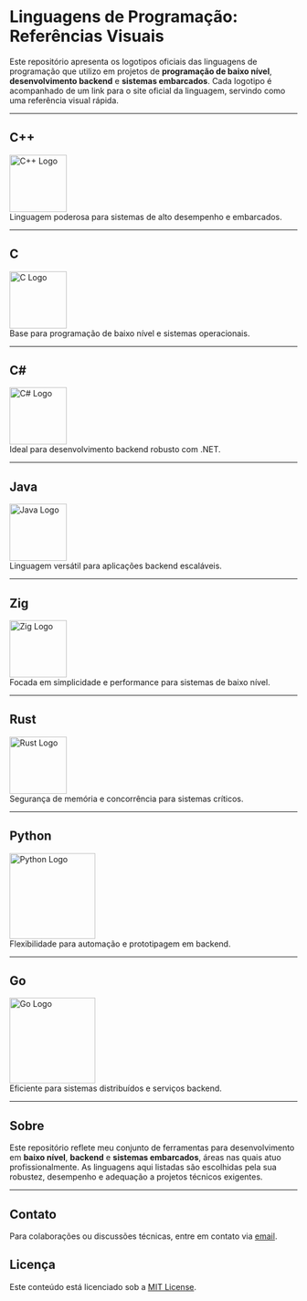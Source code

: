 # Linguagens de Programação: Referências Visuais

Este repositório apresenta os logotipos oficiais das linguagens de programação que utilizo em projetos de **programação de baixo nível**, **desenvolvimento backend** e **sistemas embarcados**. Cada logotipo é acompanhado de um link para o site oficial da linguagem, servindo como uma referência visual rápida.

---

## C++
[<img src="https://upload.wikimedia.org/wikipedia/commons/1/18/ISO_C%2B%2B_Logo.svg" alt="C++ Logo" width="100"/>](https://isocpp.org/)  
Linguagem poderosa para sistemas de alto desempenho e embarcados.

---

## C
[<img src="https://upload.wikimedia.org/wikipedia/commons/1/19/C_Logo.png" alt="C Logo" width="100"/>](https://www.iso.org/standard/74528.html)  
Base para programação de baixo nível e sistemas operacionais.

---

## C#
[<img src="https://upload.wikimedia.org/wikipedia/commons/4/4f/Csharp_Logo.png" alt="C# Logo" width="100"/>](https://docs.microsoft.com/en-us/dotnet/csharp/)  
Ideal para desenvolvimento backend robusto com .NET.

---

## Java
[<img src="https://upload.wikimedia.org/wikipedia/en/3/30/Java_programming_language_logo.svg" alt="Java Logo" width="100"/>](https://www.java.com/)  
Linguagem versátil para aplicações backend escaláveis.

---

## Zig
[<img src="https://ziglang.org/img/zig-logo-dark.svg" alt="Zig Logo" width="100"/>](https://ziglang.org/)  
Focada em simplicidade e performance para sistemas de baixo nível.

---

## Rust
[<img src="https://www.rust-lang.org/static/images/rust-logo-blk.svg" alt="Rust Logo" width="100"/>](https://www.rust-lang.org/)  
Segurança de memória e concorrência para sistemas críticos.

---

## Python
[<img src="https://www.python.org/static/community_logos/python-logo.png" alt="Python Logo" width="150"/>](https://www.python.org/)  
Flexibilidade para automação e prototipagem em backend.

---

## Go
[<img src="https://go.dev/images/go-logo-blue.svg" alt="Go Logo" width="150"/>](https://go.dev/)  
Eficiente para sistemas distribuídos e serviços backend.

---

## Sobre
Este repositório reflete meu conjunto de ferramentas para desenvolvimento em **baixo nível**, **backend** e **sistemas embarcados**, áreas nas quais atuo profissionalmente. As linguagens aqui listadas são escolhidas pela sua robustez, desempenho e adequação a projetos técnicos exigentes.

---

## Contato
Para colaborações ou discussões técnicas, entre em contato via [email](aves06914@gmail.com).

## Licença
Este conteúdo está licenciado sob a [MIT License](LICENSE).
